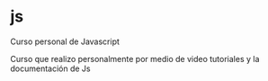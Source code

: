 # js
Curso personal de Javascript

Curso que realizo personalmente por medio de video tutoriales y la documentación de Js
